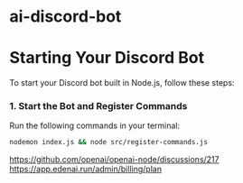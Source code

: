 # ai-discord-bot

# Starting Your Discord Bot

To start your Discord bot built in Node.js, follow these steps:

### 1. Start the Bot and Register Commands
Run the following commands in your terminal:

```bash
nodemon index.js && node src/register-commands.js
```
https://github.com/openai/openai-node/discussions/217
https://app.edenai.run/admin/billing/plan

